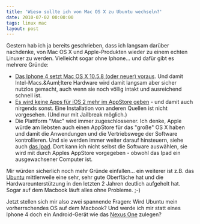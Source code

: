 ```yaml
---
title: 'Wieso sollte ich von Mac OS X zu Ubuntu wechseln?'
date: 2010-07-02 00:00:00
tags: linux mac
layout: post
---
```

Gestern hab ich ja bereits geschrieben, dass ich langsam dar&uuml;ber nachdenke, von Mac OS X und Apple-Produkten wieder zu einem echten Linuxer zu werden. Vielleicht sogar ohne Iphone... und daf&uuml;r gibt es mehrere Gr&uuml;nde:
<ul>
	<li>
<a href="http://www.apple.com/iphone/specs.html">Das Iphone 4 setzt Mac OS X 10.5.8 (oder neuer) voraus</a>. Und damit Intel-Macs.&amp;Auml;ltere Hardware wird damit langsam aber sicher nutzlos gemacht, auch wenn sie noch v&ouml;llig intakt und ausreichend schnell ist.</li>
	<li>
<a href="http://www.benm.at/2010/06/30/app-store-ios-2-x-apps-nicht-mehr-erwunscht/">Es wird keine Apps f&uuml;r iOS 2 mehr im AppStore geben</a> - und damit auch nirgends sonst. Eine Installation von anderen Quellen ist nicht vorgesehen. (Und nur mit Jailbreak m&ouml;glich.)</li>
	<li>Die Plattform "Mac" wird immer zugeschlossener. Ich denke, Apple w&uuml;rde am liebsten auch einen AppStore f&uuml;r das "gro&szlig;e" OS X haben und damit die Anwendungen und die Vertriebswege der Software kontrollieren. Und sie werden immer weiter darauf hinsteuern, siehe auch <a href="http://www.apple.com/de/ipad/">das Ipad</a>. Dort kann ich nicht selbst die Software ausw&auml;hlen, sie wird mit durch Apples AppStore vorgegeben - obwohl das Ipad ein ausgewachsener Computer ist.</li>
</ul>
Mir w&uuml;rden sicherlich noch mehr Gr&uuml;nde einfallen... ein weiterer ist z.B. das <a href="http://www.ubuntu.com">Ubuntu</a> mittlerweile eine sehr, sehr gute Oberfl&auml;che hat und die Hardwareunterst&uuml;tzung in den letzten 2 Jahren deutlich aufgeholt hat. Sogar auf dem Macbook l&auml;uft alles ohne Probleme. ;-)

Jetzt stellen sich mir also zwei spannende Fragen: Wird Ubuntu mein vorherrschendes OS auf dem Macbook? Und werde ich mir statt eines Iphone 4 doch ein Android-Ger&auml;t wie das <a href="http://www.google.com/phone/">Nexus One</a> zulegen?
